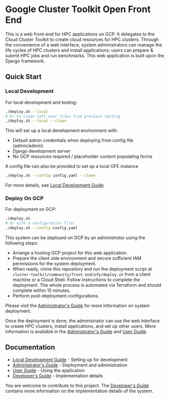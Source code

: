 # Google Cluster Toolkit Open Front End

This is a web front-end for HPC applications on GCP. It delegates to the Cloud
Cluster Toolkit to create cloud resources for HPC clusters. Through the convenience
of a web interface, system administrators can manage the life cycles of HPC
clusters and install applications; users can prepare & submit HPC jobs and run
benchmarks. This web application is built upon the Django framework.

## Quick Start

### Local Development

For local development and testing:

```bash
./deploy.sh --local
# Or to clean left over files from previous testing
./deploy.sh --local --clean
```

This will set up a local development environment with:

- Default admin credentials when deploying from config file (admin/admin)
- Django development server
- No GCP resources required / placeholder content populating forms

A config file can also be provided to set up a local OFE instance

```bash
./deploy.sh --config config.yaml --clean
```

For more details, see [Local Development Guide](docs/local_development.md)

### Deploy On GCP

For deployment on GCP:

```bash
./deploy.sh
# Or with a configuration file:
./deploy.sh --config config.yaml
```

This system can be deployed on GCP by an administrator using the following
steps:

- Arrange a hosting GCP project for this web application.
- Prepare the client side environment and secure sufficient IAM permissions for
  the system deployment.
- When ready, clone this repository and run the deployment script at
  `cluster-toolkit/community/front-end/ofe/deploy.sh` from a client machine or a Cloud
  Shell. Follow instructions to complete the deployment. The whole process is
  automated via Terraform and should complete within 15 minutes.
- Perform post-deployment configurations.

Please visit the [Administrator's Guide](docs/admin_guide.md) for more
information on system deployment.

Once the deployment is done, the administrator can use the web interface to
create HPC clusters, install applications, and set up other users. More
information is available in the [Administrator's Guide](docs/admin_guide.md)
and [User Guide](docs/user_guide.md).

## Documentation

- [Local Development Guide](docs/local_development.md) - Setting up for development
- [Administrator's Guide](docs/admin_guide.md) - Deployment and administration
- [User Guide](docs/user_guide.md) - Using the application
- [Developer's Guide](docs/developer_guide.md) - Implementation details

You are welcome to contribute to this project. The
[Developer's Guide](docs/developer_guide.md) contains more information on the
implementation details of the system.
